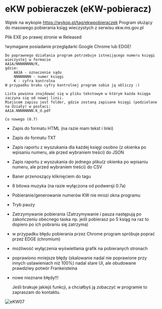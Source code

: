 # eKW pobieraczek (eKW-pobieracz)

Wątek na wykopie https://wykop.pl/tag/ekwpobieraczek
Program służący do masowego pobierania ksiąg wieczystych z serwisu ekw.ms.gov.pl

Plik EXE po prawej stronie w Released

!wymagane posiadanie przeglądarki Google Chrome lub EDGE!

	Do poprawnego działania program potrzebuje istneijącego numeru księgi wieczystej w formacie 
 	AA1A/NNNNNNNN/K, 
	gdzie:
		AA1A - oznaczenie sądu
		NNNNNNNN - numer księgi
		K - cyfra kontrolna
	W przypadku braku cyfry kontrolnej program sobie ją obliczy :)
 
	Lista powinna znajdować się w pliku tekstowym w którym każda księga zaczyna się od nowej linii.
	Miejscem zapisu jest folder, gdzie zostaną zapisane księgi (podzielone na działy) w postaci: 
 	AA1A.NNNNNNNN.K_d.pdf
	
	Co nowego (0.7)

* Zapis do formatu HTML (na razie mam tekst i linki)
* Zapis do formatu TXT
* Zapis raportu z wyszukania dla każdej księgi osobno (z okienka po wpisaniu numeru, ale przed wybraniem treści)  do JSON
* Zapis raportu z wyszukania do jednego pliku(z okienka po wpisaniu numeru, ale przed wybraniem treści)  do CSV
* Baner przenoszący kliknięciem do tagu
* 8 bitowa muzyka (na razie wyłączona od podwersji 0.7a)
* Pobieranie/generowanie numerów KW nie mrozi okna programu
* Tryb pauzy
* Zatrzymywanie pobierania
(Zatrzymywanie i pauza następują po zakończeniu obecnego taska np. jeśli pobierasz po 5 ksiąg na raz to dopiero po ich pobraniu się zatrzyma)
* w przypadku błędu pobierania przez Chrome program spróbuje poprać przez EDGE (chromium)
* możliwość wyłączenia wyświetlania grafik na pobieranych stronach
* poprawiono mniejsze błędy (skalowanie nadal nie poprawione przy innych ustawieniach niż 100%)
nadal stare UI, ale obudowane prawdziwy potwór Frankeisteina
* nowe nieznane błędy!!!
		
	Jeśli brakuje jakiejś funkcji, a chciałbyś ją zobaczyć w programie to zapraszam do kontaktu.



![eKW07](https://github.com/Rzezimioszek/eKW-pobieracz/assets/105981729/3d482f6c-4de3-4672-8482-eb73abc94c53)


